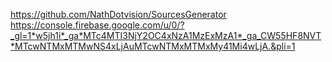 https://github.com/NathDotvision/SourcesGenerator
https://console.firebase.google.com/u/0/?_gl=1*w5jh1i*_ga*MTc4MTI3NjY2OC4xNzA1MzExMzA1*_ga_CW55HF8NVT*MTcwNTMxMTMwNS4xLjAuMTcwNTMxMTMxMy41Mi4wLjA.&pli=1
